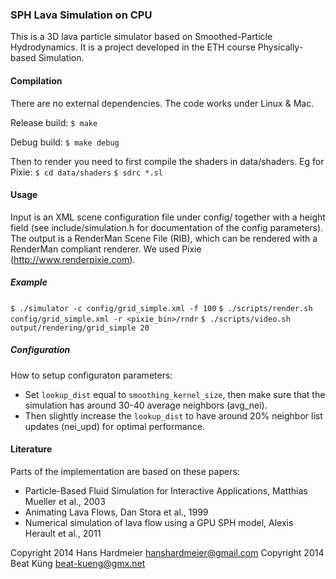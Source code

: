### SPH Lava Simulation on CPU ###

This is a 3D lava particle simulator based on Smoothed-Particle Hydrodynamics.
It is a project developed in the ETH course Physically-based Simulation.


#### Compilation ####
There are no external dependencies. The code works under Linux & Mac.

Release build:
`$ make`

Debug build:
`$ make debug`

Then to render you need to first compile the shaders in data/shaders. Eg for
Pixie:
`$ cd data/shaders`
`$ sdrc *.sl`


#### Usage ####
Input is an XML scene configuration file under config/ together with a height
field (see include/simulation.h for documentation of the config parameters).
The output is a RenderMan Scene File (RIB), which can be rendered with a
RenderMan compliant renderer. We used Pixie (http://www.renderpixie.com).

##### Example #####
`$ ./simulator -c config/grid_simple.xml -f 100`
`$ ./scripts/render.sh config/grid_simple.xml -r <pixie_bin>/rndr`
`$ ./scripts/video.sh output/rendering/grid_simple 20`

##### Configuration #####
How to setup configuraton parameters:
* Set `lookup_dist` equal to `smoothing_kernel_size`, then make sure that the
  simulation has around 30-40 average neighbors (avg\_nei).
* Then slightly increase the `lookup_dist` to have around 20% neighbor list
  updates (nei\_upd) for optimal performance.


#### Literature ####
Parts of the implementation are based on these papers:
* Particle-Based Fluid Simulation for Interactive Applications, Matthias Mueller
  et al., 2003
* Animating Lava Flows, Dan Stora et al., 1999
* Numerical simulation of lava flow using a GPU SPH model, Alexis Herault et
  al., 2011


Copyright 2014 Hans Hardmeier <hanshardmeier@gmail.com>
Copyright 2014 Beat Küng <beat-kueng@gmx.net>

